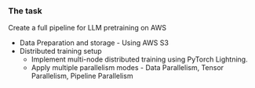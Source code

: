 ### The task

Create a full pipeline for LLM pretraining on AWS 

- Data Preparation and storage - Using AWS S3
- Distributed training setup 
    - Implement multi-node distributed training using PyTorch Lightning. 
    - Apply multiple parallelism modes - Data Parallelism, Tensor Parallelism, Pipeline Parallelism